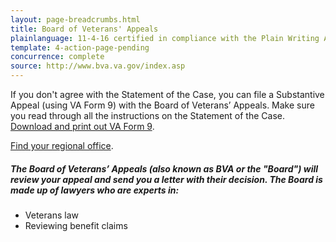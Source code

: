 ```yaml
---
layout: page-breadcrumbs.html
title: Board of Veterans' Appeals
plainlanguage: 11-4-16 certified in compliance with the Plain Writing Act
template: 4-action-page-pending
concurrence: complete
source: http://www.bva.va.gov/index.asp
---
```


<div class="va-introtext">

If you don't agree with the Statement of the Case, you can file	a	Substantive Appeal (using VA Form 9) with the Board	of Veterans’ Appeals. Make sure you read through all the instructions on the Statement of the Case. [Download and print out VA Form 9](http://www.va.gov/vaforms/va/pdf/VA9.pdf). 

[Find your regional office](http://www.benefits.va.gov/benefits/offices.asp).

</div>

<div class="call-out" markdown="0">

##### The Board of Veterans’ Appeals (also known as BVA or the "Board") will review your appeal and send you a letter with their decision. The Board is made up of lawyers who are experts in:
  - Veterans law
  - Reviewing benefit claims
</div>
